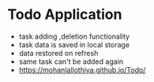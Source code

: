 # Todo Application
- task adding ,deletion functionality
- task data is saved in local storage
- data restored on refresh
- same task can't be added again
- https://mohanlallothiya.github.io/Todo/

